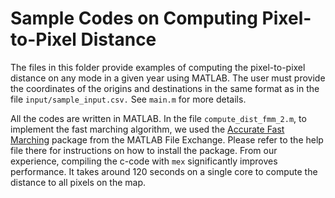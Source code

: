 # Sample Codes on Computing Pixel-to-Pixel Distance
The files in this folder provide examples of computing the pixel-to-pixel distance on any mode in a given year using MATLAB. The user must provide the coordinates of the origins and destinations in the same format as in the file `input/sample_input.csv.` See `main.m` for more details. 


All the codes are written in MATLAB. In the file `compute_dist_fmm_2.m`, to implement the fast marching algorithm, we used the [Accurate Fast Marching](https://www.mathworks.com/matlabcentral/fileexchange/24531-accurate-fast-marching) package from the MATLAB File Exchange. Please refer to the help file there for instructions on how to install the package. From our experience, compiling the c-code with `mex` significantly improves performance. It takes around 120 seconds on a single core to compute the distance to all pixels on the map.  
